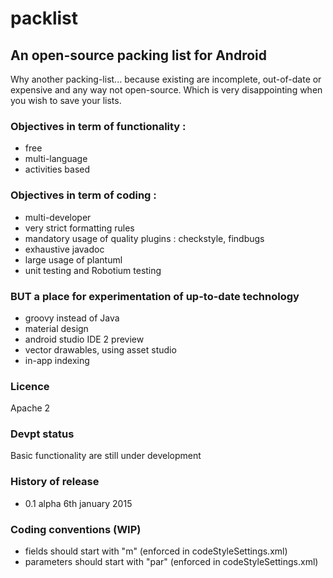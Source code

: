 # packlist

## An open-source packing list for Android

Why another packing-list... because existing are incomplete, out-of-date or expensive and any way not open-source.
Which is very disappointing when you wish to save your lists.

### Objectives in term of functionality : 
 * free
 * multi-language
 * activities based
 
### Objectives in term of coding :
 - multi-developer
 - very strict formatting rules
 - mandatory usage of quality plugins : checkstyle, findbugs
 - exhaustive javadoc
 - large usage of plantuml
 - unit testing and Robotium testing

### BUT a place for experimentation of up-to-date technology
- groovy instead of Java
- material design
- android studio IDE 2 preview
- vector drawables, using asset studio
- in-app indexing

### Licence
Apache 2

### Devpt status
Basic functionality are still under development

### History of release
- 0.1 alpha 6th january 2015

### Coding conventions (WIP)
- fields should start with "m" (enforced in codeStyleSettings.xml)
- parameters should start with "par" (enforced in codeStyleSettings.xml)
